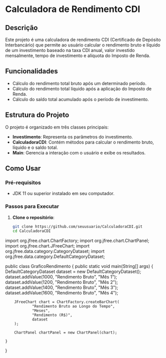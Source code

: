 # Calculadora de Rendimento CDI

## Descrição

Este projeto é uma calculadora de rendimento CDI (Certificado de Depósito Interbancário) que permite ao usuário calcular o rendimento bruto e líquido de um investimento baseado na taxa CDI anual, valor investido mensalmente, tempo de investimento e alíquota do Imposto de Renda.

## Funcionalidades

- Cálculo do rendimento total bruto após um determinado período.
- Cálculo do rendimento total líquido após a aplicação do Imposto de Renda.
- Cálculo do saldo total acumulado após o período de investimento.

## Estrutura do Projeto

O projeto é organizado em três classes principais:

- **Investimento**: Representa os parâmetros do investimento.
- **CalculadoraCDI**: Contém métodos para calcular o rendimento bruto, líquido e o saldo total.
- **Main**: Gerencia a interação com o usuário e exibe os resultados.

## Como Usar

### Pré-requisitos

- JDK 11 ou superior instalado em seu computador.

### Passos para Executar

1. **Clone o repositório**:
   ```bash
   git clone https://github.com/seuusuario/CalculadoraCDI.git
   cd CalculadoraCDI
   
import org.jfree.chart.ChartFactory;
import org.jfree.chart.ChartPanel;
import org.jfree.chart.JFreeChart;
import org.jfree.data.category.CategoryDataset;
import org.jfree.data.category.DefaultCategoryDataset;

public class GraficoRendimento {
    public static void main(String[] args) {
        DefaultCategoryDataset dataset = new DefaultCategoryDataset();
        dataset.addValue(1000, "Rendimento Bruto", "Mês 1");
        dataset.addValue(1200, "Rendimento Bruto", "Mês 2");
        dataset.addValue(1400, "Rendimento Bruto", "Mês 3");
        dataset.addValue(1600, "Rendimento Bruto", "Mês 4");

        JFreeChart chart = ChartFactory.createBarChart(
                "Rendimento Bruto ao Longo do Tempo",
                "Meses",
                "Rendimento (R$)",
                dataset
        );

        ChartPanel chartPanel = new ChartPanel(chart);
        
    }
}
   
